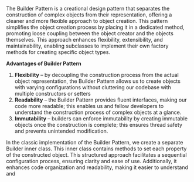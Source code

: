 The Builder Pattern is a creational design pattern that separates the construction of complex objects from their representation, offering a cleaner and more flexible approach to object creation.
This pattern simplifies the object creation process by placing it in a dedicated method, promoting loose coupling between the object creator and the objects themselves.
This approach enhances flexibility, extensibility, and maintainability, enabling subclasses to implement their own factory methods for creating specific object types.

**Advantages of Builder Pattern**
1. **Flexibility** – by decoupling the construction process from the actual object representation, the Builder Pattern allows us to create objects with varying configurations without cluttering our codebase with multiple constructors or setters
2. **Readability** – the Builder Pattern provides fluent interfaces, making our code more readable; this enables us and fellow developers to understand the construction process of complex objects at a glance.
3. **Immutability** – builders can enforce immutability by creating immutable objects once the construction is complete; this ensures thread safety and prevents unintended modification.

In the classic implementation of the Builder Pattern, we create a separate Builder inner class. This inner class contains methods to set each property of the constructed object. This structured approach facilitates a sequential configuration process, ensuring clarity and ease of use. Additionally, it enhances code organization and readability, making it easier to understand and
